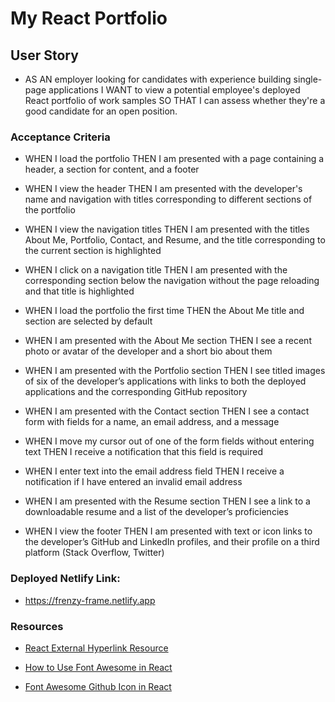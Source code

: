 # My React Portfolio

## User Story

* AS AN employer looking for candidates with experience building single-page applications I WANT to view a potential employee's deployed React portfolio of work samples SO THAT I can assess whether they're a good candidate for an open position.

### Acceptance Criteria

* WHEN I load the portfolio THEN I am presented with a page containing a header, a section for content, and a footer

* WHEN I view the header THEN I am presented with the developer's name and navigation with titles corresponding to different sections of the portfolio

* WHEN I view the navigation titles THEN I am presented with the titles About Me, Portfolio, Contact, and Resume, and the title corresponding to the current section is highlighted

* WHEN I click on a navigation title THEN I am presented with the corresponding section below the navigation without the page reloading and that title is highlighted

* WHEN I load the portfolio the first time THEN the About Me title and section are selected by default

* WHEN I am presented with the About Me section THEN I see a recent photo or avatar of the developer and a short bio about them

* WHEN I am presented with the Portfolio section THEN I see titled images of six of the developer’s applications with links to both the deployed applications and the corresponding GitHub repository

* WHEN I am presented with the Contact section THEN I see a contact form with fields for a name, an email address, and a message

* WHEN I move my cursor out of one of the form fields without entering text THEN I receive a notification that this field is required

* WHEN I enter text into the email address field THEN I receive a notification if I have entered an invalid email address

* WHEN I am presented with the Resume section THEN I see a link to a downloadable resume and a list of the developer’s proficiencies

* WHEN I view the footer THEN I am presented with text or icon links to the developer’s GitHub and LinkedIn profiles, and their profile on a third platform (Stack Overflow, Twitter) 

### Deployed Netlify Link:

* https://frenzy-frame.netlify.app

### Resources

* [React External Hyperlink Resource](https://stackoverflow.com/questions/50350085/how-to-make-a-hyperlink-external-in-react)

* [How to Use Font Awesome in React](https://stackoverflow.com/questions/23116591/how-to-include-a-font-awesome-icon-in-reacts-render)

* [Font Awesome Github Icon in React](https://react-icons.github.io/react-icons/search/#q=github)